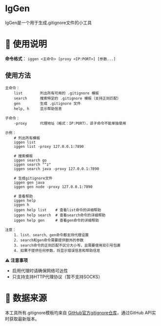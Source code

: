 # IgGen

IgGen是一个用于生成.gitignore文件的小工具

# 📜 使用说明

**命令格式**： `iggen <主命令> [proxy <IP:PORT>] [参数...]`
## 使用方法
```
主命令：
    list        列出所有可用的 .gitignore 模板
    search      搜索特定的 .gitignore 模板（支持正则匹配）
    gen         生成 .gitignore 文件
    help, h     显示帮助信息

子命令：
    -proxy      代理地址（格式：IP:PORT），该子命令不能单独使用

示例：
    # 列出所有模板
    iggen list
    iggen list -proxy 127.0.0.1:7890

    # 搜索模板
    iggen search go  
    iggen search "^z"                 
    iggen search java -proxy 127.0.0.1:7890

    # 生成gitignore文件
    iggen gen java
    iggen gen node -proxy 127.0.0.1:7890

    # 查看帮助
    iggen help
    iggen h
    iggen help list    # 查看list命令的详细帮助
    iggen help search  # 查看search命令的详细帮助
    iggen help gen     # 查看gen命令的详细帮助

注意：
    1. list、search、gen命令都支持代理设置
    2. search和gen命令需要提供额外的参数
    3. search命令的正则匹配不区分大小写，且需要使用双引号包裹
    4. 如果不提供任何参数，将显示错误信息和帮助信息
```

⚠️ **注意事项**

- 启用代理时请确保网络可达性
- 只支持支持HTTP代理协议（暂不支持SOCKS）

# 📖 数据来源

本工具所有.gitignore模板均来自 [GitHub官方gitignore仓库](https://github.com/github/gitignore)，通过GitHub API实时获取最新版本。
